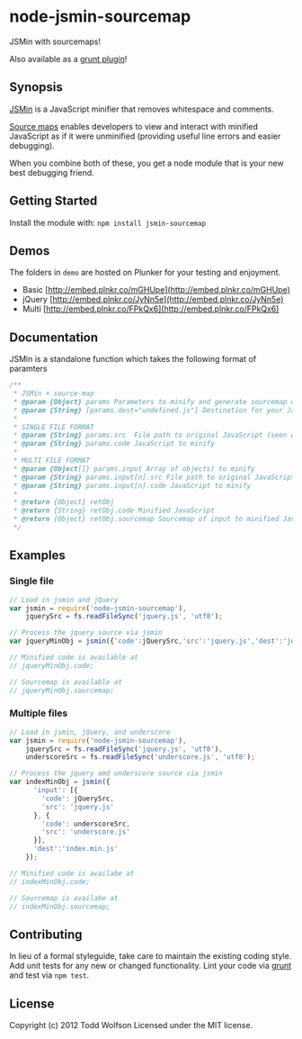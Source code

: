 # node-jsmin-sourcemap

JSMin with sourcemaps!

Also available as a [grunt plugin](https://github.com/twolfson/grunt-jsmin-sourcemap)!

## Synopsis
[JSMin](http://www.crockford.com/javascript/jsmin.html) is a JavaScript minifier that removes whitespace and comments.

[Source maps](http://www.html5rocks.com/en/tutorials/developertools/sourcemaps/) enables developers to view and interact with minified JavaScript as if it were unminified (providing useful line errors and easier debugging).

When you combine both of these, you get a node module that is your new best debugging friend.

## Getting Started
Install the module with: `npm install jsmin-sourcemap`

## Demos
The folders in `demo` are hosted on Plunker for your testing and enjoyment.

- Basic [http://embed.plnkr.co/mGHUpe](http://embed.plnkr.co/mGHUpe)
- jQuery [http://embed.plnkr.co/JyNn5e](http://embed.plnkr.co/JyNn5e)
- Multi [http://embed.plnkr.co/FPkQx6](http://embed.plnkr.co/FPkQx6)

## Documentation
JSMin is a standalone function which takes the following format of paramters
```js
/**
 * JSMin + source-map
 * @param {Object} params Parameters to minify and generate sourcemap with
 * @param {String} [params.dest="undefined.js"] Destination for your JavaScript (used inside of sourcemap map)
 *
 * SINGLE FILE FORMAT
 * @param {String} params.src  File path to original JavaScript (seen when an error is thrown)
 * @param {String} params.code JavaScript to minify
 *
 * MULTI FILE FORMAT
 * @param {Object[]} params.input Array of objects) to minify
 * @param {String} params.input[n].src File path to original JavaScript (seen when an error is thrown)
 * @param {String} params.input[n].code JavaScript to minify
 *
 * @return {Object} retObj
 * @return {String} retObj.code Minified JavaScript
 * @return {Object} retObj.sourcemap Sourcemap of input to minified JavaScript
 */
```

## Examples
### Single file
```js
// Load in jsmin and jQuery
var jsmin = require('node-jsmin-sourcemap'),
    jquerySrc = fs.readFileSync('jquery.js', 'utf8');

// Process the jquery source via jsmin
var jqueryMinObj = jsmin({'code':jQuerySrc,'src':'jquery.js','dest':'jquery.min.js'});

// Minified code is available at
// jqueryMinObj.code;

// Sourcemap is available at
// jqueryMinObj.sourcemap;
```

### Multiple files
```js
// Load in jsmin, jQuery, and underscore
var jsmin = require('node-jsmin-sourcemap'),
    jquerySrc = fs.readFileSync('jquery.js', 'utf8'),
    underscoreSrc = fs.readFileSync('underscore.js', 'utf8');

// Process the jquery amd underscore source via jsmin
var indexMinObj = jsmin({
      'input': [{
        'code': jQuerySrc,
        'src': 'jquery.js'
      }, {
        'code': underscoreSrc,
        'src': 'underscore.js'
      }],
      'dest':'index.min.js'
    });

// Minified code is availabe at
// indexMinObj.code;

// Sourcemap is availabe at
// indexMinObj.sourcemap;
```

## Contributing
In lieu of a formal styleguide, take care to maintain the existing coding style. Add unit tests for any new or changed functionality. Lint your code via [grunt](http://gruntjs.com/) and test via `npm test`.

## License
Copyright (c) 2012 Todd Wolfson
Licensed under the MIT license.